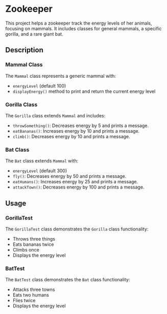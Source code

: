 # Zookeeper 

This project helps a zookeeper track the energy levels of her animals, focusing on mammals. It includes classes for general mammals, a specific gorilla, and a rare giant bat.

## Description

### Mammal Class
The `Mammal` class represents a generic mammal with:
- `energyLevel` (default 100)
- `displayEnergy()` method to print and return the current energy level

### Gorilla Class
The `Gorilla` class extends `Mammal` and includes:
- `throwSomething()`: Decreases energy by 5 and prints a message.
- `eatBananas()`: Increases energy by 10 and prints a message.
- `climb()`: Decreases energy by 10 and prints a message.

### Bat Class
The `Bat` class extends `Mammal` with:
- `energyLevel` (default 300)
- `fly()`: Decreases energy by 50 and prints a message.
- `eatHumans()`: Increases energy by 25 and prints a message.
- `attackTown()`: Decreases energy by 100 and prints a message.

## Usage

### GorillaTest
The `GorillaTest` class demonstrates the `Gorilla` class functionality:
- Throws three things
- Eats bananas twice
- Climbs once
- Displays the energy level

### BatTest
The `BatTest` class demonstrates the `Bat` class functionality:
- Attacks three towns
- Eats two humans
- Flies twice
- Displays the energy level
